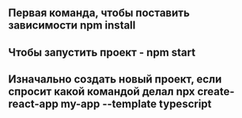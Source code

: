 ## Первая команда, чтобы поставить зависимости npm install

## Чтобы запустить проект - npm start

## Изначально создать новый проект, если спросит какой командой делал npx create-react-app my-app --template typescript

